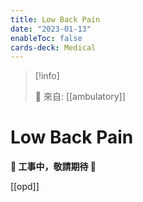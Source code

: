 ```yaml
---
title: Low Back Pain
date: "2023-01-13"
enableToc: false
cards-deck: Medical
---
```


> [!info]
>
> 🌱 來自: [[ambulatory]]

# Low Back Pain

**👷 工事中，敬請期待 🚧**


[[opd]]
